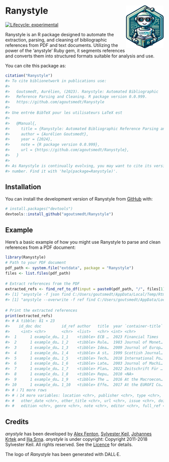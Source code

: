 
<!-- README.md is generated from README.Rmd. Please edit that file -->

# Ranystyle <img src="man/figures/logo.png" align="right" alt="" width="120" />

<!-- badges: start -->

[![Lifecycle:
experimental](https://img.shields.io/badge/lifecycle-experimental-orange.svg)](https://lifecycle.r-lib.org/articles/stages.html#experimental)
<!-- badges: end -->

Ranystyle is an R package designed to automate the extraction, parsing,
and cleaning of bibliographic references from PDF and text documents.
Utilizing the power of the ‘anystyle’ Ruby gem, it segments references
and converts them into structured formats suitable for analysis and use.

You can cite this package as:

``` r
citation("Ranystyle")
#> To cite biblionetwork in publications use:
#> 
#>   Goutsmedt, Aurélien, (2023). Ranystyle: Automated Bibliographic
#>   Reference Parsing and Cleaning. R package version 0.0.999.
#>   https://github.com/agoutsmedt/Ranystyle
#> 
#> Une entrée BibTeX pour les utilisateurs LaTeX est
#> 
#>   @Manual{,
#>     title = {Ranystyle: Automated Bibliographic Reference Parsing and Cleaning},
#>     author = {Aurélien Goutsmedt},
#>     year = {2024},
#>     note = {R package version 0.0.999},
#>     url = {https://github.com/agoutsmedt/Ranystyle},
#>   }
#> 
#> As Ranystyle is continually evolving, you may want to cite its version
#> number. Find it with 'help(package=Ranystyle)'.
```

## Installation

You can install the development version of Ranystyle from
[GitHub](https://github.com/) with:

``` r
# install.packages("devtools")
devtools::install_github("agoutsmedt/Ranystyle")
```

## Example

Here’s a basic example of how you might use Ranystyle to parse and clean
references from a PDF document:

``` r
library(Ranystyle)
# Path to your PDF document
pdf_path <- system.file("extdata", package = "Ranystyle")
files <- list.files(pdf_path)

# Extract references from the PDF
extracted_refs <- find_ref_to_df(input = paste0(pdf_path, "/", files[1]))
#> [1] "anystyle -f json find C:/Users/goutsmedt/AppData/Local/Temp/RtmpaWpjf1/temp_libpath510437971c72/Ranystyle/extdata/example_doc_1.pdf "
#> [1] "anystyle --overwrite -f ref find C:/Users/goutsmedt/AppData/Local/Temp/RtmpaWpjf1/temp_libpath510437971c72/Ranystyle/extdata/example_doc_1.pdf ./"

# Print the extracted references
print(extracted_refs)
#> # A tibble: 81 × 23
#>    id_doc doc         id_ref author   title  year `container-title` volume pages
#>     <int> <chr>       <chr>  <list>   <chr> <int> <chr>             <chr>  <chr>
#>  1      1 example_do… 1_1    <tibble> ECB …  2023 Financial Times   <NA>   <NA> 
#>  2      1 example_do… 1_2    <tibble> Rule…  1983 Journal of Monet… 12     101–…
#>  3      1 example_do… 1_3    <tibble> Idea…  2009 Journal of Europ… 16     701–…
#>  4      1 example_do… 1_4    <tibble> A st…  1999 Scottish Journal… 46     17–39
#>  5      1 example_do… 1_5    <tibble> Tech…  2018 International Po… 12     328–…
#>  6      1 example_do… 1_6    <tibble> Late…  2003 Journal of Machi… 3      <NA> 
#>  7      1 example_do… 1_7    <tibble> Plan…  2022 Zeitschrift Für … 32     707–…
#>  8      1 example_do… 1_8    <tibble> Repu…  2010 <NA>              <NA>   <NA> 
#>  9      1 example_do… 1_9    <tibble> The …  2016 At the Macroecon… <NA>   <NA> 
#> 10      1 example_do… 1_10   <tibble> Effe…  2017 At the EUROFI Co… <NA>   <NA> 
#> # ℹ 71 more rows
#> # ℹ 14 more variables: location <chr>, publisher <chr>, type <chr>, date <chr>,
#> #   other_date <chr>, other_title <chr>, url <chr>, issue <chr>, doi <chr>,
#> #   edition <chr>, genre <chr>, note <chr>, editor <chr>, full_ref <chr>
```

## Credits

*anystyle* has been developed by [Alex
Fenton](https://github.com/a-fent), [Sylvester
Keil](https://github.com/inukshuk), [Johannes
Krtek](https://github.com/flachware) and [Ilja
Srna](https://github.com/namyra). *anystyle* is under copyright:
Copyright 2011-2018 Sylvester Keil. All rights reserved. See the
[Licence](https://github.com/inukshuk/anystyle-cli/blob/master/LICENSE)
for details.

The logo of *Ranystyle* has been generated with DALL·E.

